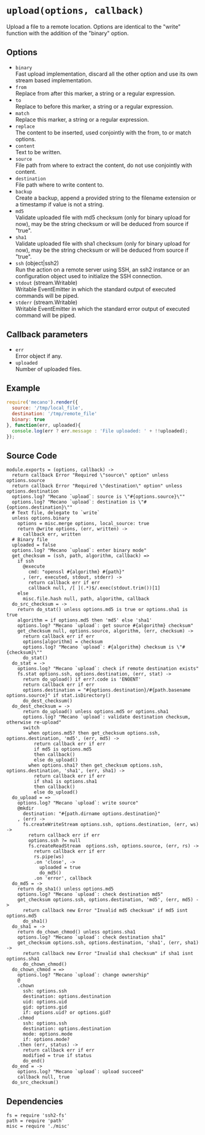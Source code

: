 
# `upload(options, callback)`

Upload a file to a remote location. Options are identical to the "write"
function with the addition of the "binary" option.

## Options

*   `binary`   
    Fast upload implementation, discard all the other option and use its own
    stream based implementation.   
*   `from`   
    Replace from after this marker, a string or a regular expression.   
*   `to`   
    Replace to before this marker, a string or a regular expression.   
*   `match`   
    Replace this marker, a string or a regular expression.   
*   `replace`   
    The content to be inserted, used conjointly with the from, to or match
    options.   
*   `content`   
    Text to be written.   
*   `source`   
    File path from where to extract the content, do not use conjointly with
    content.   
*   `destination`   
    File path where to write content to.   
*   `backup`   
    Create a backup, append a provided string to the filename extension or a
    timestamp if value is not a string.   
*   `md5`   
    Validate uploaded file with md5 checksum (only for binary upload for now),
    may be the string checksum or will be deduced from source if "true".   
*   `sha1`   
    Validate uploaded file with sha1 checksum (only for binary upload for now),
    may be the string checksum or will be deduced from source if "true".   
*   `ssh` (object|ssh2)   
    Run the action on a remote server using SSH, an ssh2 instance or an
    configuration object used to initialize the SSH connection.   
*   `stdout` (stream.Writable)   
    Writable EventEmitter in which the standard output of executed commands will
    be piped.   
*   `stderr` (stream.Writable)   
    Writable EventEmitter in which the standard error output of executed command
    will be piped.   

## Callback parameters

*   `err`   
    Error object if any.   
*   `uploaded`   
    Number of uploaded files.   

## Example

```js
require('mecano').render({
  source: '/tmp/local_file',
  destination: '/tmp/remote_file'
  binary: true
}, function(err, uploaded){
  console.log(err ? err.message : 'File uploaded: ' + !!uploaded);
});
```

## Source Code

    module.exports = (options, callback) ->
      return callback Error "Required \"source\" option" unless options.source
      return callback Error "Required \"destination\" option" unless options.destination
      options.log? "Mecano `upload`: source is \"#{options.source}\""
      options.log? "Mecano `upload`: destination is \"#{options.destination}\""
      # Text file, delegate to `write`
      unless options.binary
        options = misc.merge options, local_source: true
        return @write options, (err, written) ->
          callback err, written
      # Binary file
      uploaded = false
      options.log? "Mecano `upload`: enter binary mode"
      get_checksum = (ssh, path, algorithm, callback) =>
        if ssh
          @execute
            cmd: "openssl #{algorithm} #{path}"
          , (err, executed, stdout, stderr) ->
            return callback err if err
            callback null, /[ ](.*)$/.exec(stdout.trim())[1]
        else
          misc.file.hash null, path, algorithm, callback
      do_src_checksum = ->
        return do_stat() unless options.md5 is true or options.sha1 is true
        algorithm = if options.md5 then 'md5' else 'sha1'
        options.log? "Mecano `upload`: get source #{algorithm} checksum"
        get_checksum null, options.source, algorithm, (err, checksum) ->
          return callback err if err
          options[algorithm] = checksum
          options.log? "Mecano `upload`: #{algorithm} checksum is \"#{checksum}\""
          do_stat()
      do_stat = ->
        options.log? "Mecano `upload`: check if remote destination exists"
        fs.stat options.ssh, options.destination, (err, stat) ->
          return do_upload() if err?.code is 'ENOENT'
          return callback err if err
          options.destination = "#{options.destination}/#{path.basename options.source}" if stat.isDirectory()
          do_dest_checksum()
      do_dest_checksum = ->
          return do_upload() unless options.md5 or options.sha1
          options.log? "Mecano `upload`: validate destination checksum, otherwise re-upload"
          switch
            when options.md5? then get_checksum options.ssh, options.destination, 'md5', (err, md5) ->
              return callback err if err
              if md5 is options.md5
              then callback()
              else do_upload()
            when options.sha1? then get_checksum options.ssh, options.destination, 'sha1', (err, sha1) ->
              return callback err if err
              if sha1 is options.sha1
              then callback()
              else do_upload()
      do_upload = =>
        options.log? "Mecano `upload`: write source"
        @mkdir
          destination: "#{path.dirname options.destination}"
        , (err) ->
          fs.createWriteStream options.ssh, options.destination, (err, ws) ->
            return callback err if err
            options.ssh ?= null
            fs.createReadStream  options.ssh, options.source, (err, rs) ->
              return callback err if err
              rs.pipe(ws)
              .on 'close', ->
                uploaded = true
                do_md5()
              .on 'error', callback
      do_md5 = ->
        return do_sha1() unless options.md5
        options.log? "Mecano `upload`: check destination md5"
        get_checksum options.ssh, options.destination, 'md5', (err, md5) ->
          return callback new Error "Invalid md5 checksum" if md5 isnt options.md5
          do_sha1()
      do_sha1 = ->
        return do_chown_chmod() unless options.sha1
        options.log? "Mecano `upload`: check destination sha1"
        get_checksum options.ssh, options.destination, 'sha1', (err, sha1) ->
          return callback new Error "Invalid sha1 checksum" if sha1 isnt options.sha1
          do_chown_chmod()
      do_chown_chmod = =>
        options.log? "Mecano `upload`: change ownership"
        @
        .chown
          ssh: options.ssh
          destination: options.destination
          uid: options.uid
          gid: options.gid
          if: options.uid? or options.gid?
        .chmod
          ssh: options.ssh
          destination: options.destination
          mode: options.mode
          if: options.mode?
        .then (err, status) ->
          return callback err if err
          modified = true if status
          do_end()
      do_end = ->
        options.log? "Mecano `upload`: upload succeed"
        callback null, true
      do_src_checksum()

## Dependencies

    fs = require 'ssh2-fs'
    path = require 'path'
    misc = require './misc'







